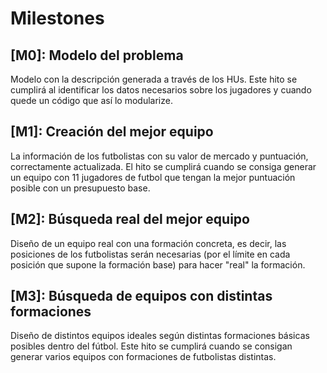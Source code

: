 # Milestones
## [M0]: Modelo del problema

Modelo con la descripción generada a través de los HUs. Este hito se cumplirá al identificar los datos necesarios sobre los jugadores y cuando quede un código que así lo modularize.

## [M1]: Creación del mejor equipo
La información de los futbolistas con su valor de mercado y puntuación, correctamente actualizada. El hito se cumplirá cuando se consiga generar un equipo con 11 jugadores de futbol que tengan la mejor puntuación posible con un presupuesto base.

## [M2]: Búsqueda real del mejor equipo
Diseño de un equipo real con una formación concreta, es decir, las posiciones de los futbolistas serán necesarias (por el límite en cada posición que supone la formación base) para hacer "real" la formación.

## [M3]: Búsqueda de equipos con distintas formaciones

Diseño de distintos equipos ideales según distintas formaciones básicas posibles dentro del fútbol. Este hito se cumplirá cuando se consigan generar varios equipos con formaciones de futbolistas distintas.